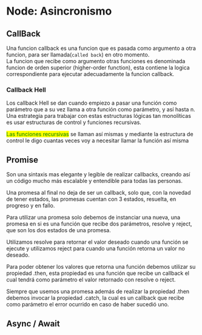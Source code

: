 # Node: Asincronismo

## CallBack

Una funcion callback es una funcion que es pasada como argumento a otra funcion, para ser llamada(`called back`) en otro momento.\
La funcion que recibe como argumento otras funciones es denominada funcion de orden superior (higher-order function), esta contiene la logica correspondiente para ejecutar adecuadamente la funcion callback.

### Callback Hell

Los callback Hell se dan cuando empiezo a pasar una función como parámetro que a su vez llama a otra función como parámetro, y así hasta n.\
Una estrategia para trabajar con estas estructuras lógicas tan monolíticas es usar estructuras de control y funciones recursivas.

<mark style="color:green;">Las funciones recursivas</mark> se llaman así mismas y mediante la estructura de control le digo cuantas veces voy a necesitar llamar la función así misma

## Promise

Son una sintaxis mas elegante y legible de realizar callbacks, creando así un código mucho más escalable y entendible para todas las personas.

Una promesa al final no deja de ser un callback, solo que, con la novedad de tener estados, las promesas cuentan con 3 estados, resuelta, en progreso y en fallo.&#x20;

Para utilizar una promesa solo debemos de instanciar una nueva, una promesa en si es una función que recibe dos parámetros, resolve y reject, que son los dos estados de una promesa.

Utilizamos resolve para retornar el valor deseado cuando una función se ejecute y utilizamos reject para cuando una función retorna un valor no deseado.

Para poder obtener los valores que retorna una función debemos utilizar su propiedad .then, esta propiedad es una función que recibe un callback el cual tendrá como parámetro el valor retornado con resolve o reject.

Siempre que usemos una promesa además de realizar la propiedad .then debemos invocar la propiedad .catch, la cual es un callback que recibe como parámetro el error ocurrido en caso de haber sucedió uno.

## Async / Await

